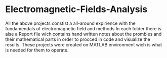 # Electromagnetic-Fields-Analysis

All the above projects constist a all-around expirience with the fundamendals of electromagnetic field and methods.In each folder there is alse a Report file wich contains hand written notes about the prombles and their mathematical parts in order to procced in code and visualize the results.
These projects were created on MATLAB environment wich is what is needed for them to operate.
